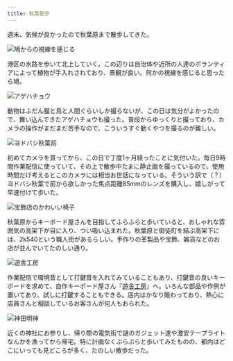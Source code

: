 ```yaml
---
title: 秋葉散歩
---
```

週末、気候が良かったので秋葉原まで散歩してきた。

![](https://lh5.googleusercontent.com/_PAhMUNiJW8LvybQxx7aqAZCDfegnN3QVh8iVJQYlh9_rgo3UrMVwKt3eqdbamevISQr8-r4PshMdJR7tKf1oL6NIqxUyKZ080Y92ErvDvHQo-VzH4raxvxIdGQ9tcZ1m7HNhB5QLQJGJj9q5NFwSC1DYPP0aysLl_8QOa4n6NJnbToJhEkCxUu_8Okqkg "鳩からの視線を感じる")

港区の水路を歩いて北上していく。この辺りは自治体や近所の人達のボランティアによって植物が手入れされており、景観が良い。何かの視線を感じると思ったら鳩。

![](https://lh3.googleusercontent.com/4KPyrx7WTlxWCFe7s02A-_MnkSXKqb1Dd5FuQ_zxQxAyZ8p6yYH9iJS7yZSmwjPelkgJql93fhL5hkGk_KCifKuQg6KsEMDXTyjBYWShpNvgJGx7cBDcpEZdX9KwIEsQVYNR-HL1P0btTUET6PeymbsepYdl7-XpXnNZMfdQ0swGyJ0Nj1JUa_VyauJcdw "アゲハチョウ")

動物はふだん猫と鳥と人間ぐらいしか撮らないが、この日は気分がよかったので、舞い込んできたアゲハチョウも撮った。普段からゆっくりと撮っており、カメラの操作がまだまだ苦手なので、こういうすぐ動くやつを撮るのが難しい。

![](https://lh3.googleusercontent.com/8M8w93ivHkrFAfNpoRY40YDMBz_a6a-1HZ6x6er1F7z4v91XC-fuo6ycZP1bWCzNOoUpyvG0Sfmu8kHVCzCLLOhRaTs-DwNwNY4iJGgtcial6u6FUzSE8VJgVBvuaeU-T2IW8-yzzUIIFsHQKEryTrw0VyccxSvSkMOhX4GRR7JFFG7SB_jznls3CIM6dw "ヨドバシ秋葉前")

初めてカメラを買ってから、この日で丁度1ヶ月経ったことに気付いた。毎日9時間作業配信に使っていて、その上で散歩中たまに静止画を撮っているので、使用時間だけ考えるとこのカメラには相当お世話になっている。そういう訳で（？）ヨドバシ秋葉で前から欲しかった焦点距離85mmのレンズを購入し、嬉しがって早速付けて歩いた。

![](https://lh4.googleusercontent.com/z-fkgdZ4I4gol5s7bkizWT8tTXvRywiuSIpiGMPw0A_HwQq2D__AxhOyG6bmYgsXIN0ntbiCsXjOe37fHev7GuW5t4tYKILKJBPzgSuPNKILsGlyp4Gtw9WbCnoyYm0SZ4MMPcOSxKCzJjibAmhyLQrL9JH3gQBJRtn3JWk_dcDlDGh7NN6p2TByx5oArA "宝飾店のかわいい椅子")

秋葉原からキーボード屋さんを目指してふらふらと歩いていると、おしゃれな雰囲気の高架下が目に入り、つい吸い込まれた。秋葉原と御徒町を結ぶ高架下には、2k540という職人街があるらしい。手作りの革製品や宝飾、雑貨などのお店が並んでいてたのしい通り。

![](https://lh3.googleusercontent.com/7XHVy3qr2ZFUZtKvPF1ThXy83mzjTSEmMPqfykwtZsiiqwnzWw8Z5pHlDASCoeK_BlgJZ3dY7Lbnd6ux0ro6jIy7nApf_up5J0WROZmknJ95a9cE32hMTZXyp2itLM6lTPNttWwLNPpL9HG698go9coupnITcpIZVPU4xsVyEiFyp2F5F6Dpk-qaTYvVgA "遊舎工房")

作業配信で環境音として打鍵音を入れてみていることもあり、打鍵音の良いキーボードを求めて、自作キーボード屋さん『[遊舎工房](https://yushakobo.jp/)』へ。いろんな部品や作例が置いてあり、試しに打鍵することもできる。店内はかなり賑わっており、熱心に店員さんと相談しているお客さんが何人もおられた。

![](https://lh4.googleusercontent.com/MRQGdl4qUYLQTO9cYvN6YwIZ3lYEGSHl9uYTcOoXIG9U6rCMbryPjDY_TkAdgQ89FUPE-5RxZitqUXu9UPLZOGthJ0cPaZjO1z-zIPOkrdUFE8tili5T8xsgCZ1oVZzlmS75lz3WtSf_2-Eh2_9lzyKqkWJxJqNbGAuEiIJgxylz89KLpC17Kp-XGCvvLw "神田明神")

近くの神社にお参りし、帰り際の電気街で謎のガジェット達や激安テープライトなんかを漁ってから帰宅。特に計画なくぶらぶらと歩いてみたものの、都内はどこにいっても見どころが多く、たのしい散歩だった。
